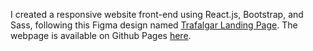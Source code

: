 I created a responsive website front-end using React.js, Bootstrap, and Sass, following this Figma design named [Trafalgar Landing Page](https://www.figma.com/community/file/892358789568947362).
The webpage is available on Github Pages [here](http://pseudo-nymm.github.io/trafalgar-ui). 

